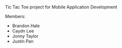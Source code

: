 Tic Tac Toe project for Mobile Application Development

Members:
- Brandon Hale
- Caydn Lee
- Jonny Taylor
- Justin Pan